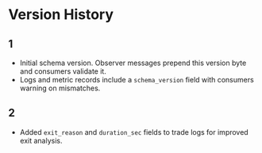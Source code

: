 # Version History

## 1
- Initial schema version. Observer messages prepend this version byte and consumers validate it.
- Logs and metric records include a `schema_version` field with consumers warning on mismatches.

## 2
- Added `exit_reason` and `duration_sec` fields to trade logs for improved exit analysis.
